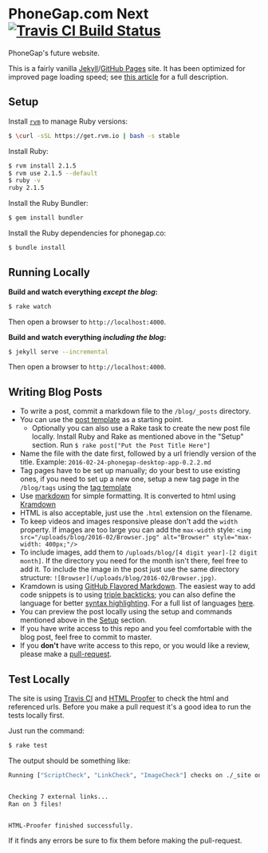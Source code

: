 # PhoneGap.com Next [![Travis CI Build Status](https://api.travis-ci.org/phonegap/phonegap.github.io.svg)](https://travis-ci.org/phonegap/phonegap.github.io)

PhoneGap's future website.

This is a fairly vanilla [Jekyll](http://jekyllrb.com)/[GitHub Pages](https://pages.github.com/) site. It has been optimized for improved page loading speed; see [this article](http://garthdb.com/writings/i-am-a-jekyll-god/) for a full description.

## Setup

Install [`rvm`](https://rvm.io/) to manage Ruby versions:

```bash
$ \curl -sSL https://get.rvm.io | bash -s stable
```

Install Ruby:

```bash
$ rvm install 2.1.5
$ rvm use 2.1.5 --default
$ ruby -v
ruby 2.1.5
```

Install the Ruby Bundler:

```bash
$ gem install bundler
```

Install the Ruby dependencies for phonegap.co:

```bash
$ bundle install
```

## Running Locally

**Build and watch everything _except the blog_:**

```bash
$ rake watch
```

Then open a browser to `http://localhost:4000`.

**Build and watch everything _including the blog_:**

```bash
$ jekyll serve --incremental
```

Then open a browser to `http://localhost:4000`.

## Writing Blog Posts

* To write a post, commit a markdown file to the `/blog/_posts` directory.
* You can use the [post template](https://github.com/phonegap/phonegap.github.io/blob/master/_post.txt) as a starting point.
  * Optionally you can also use a Rake task to create the new post file locally. Install Ruby and Rake as mentioned above in the "Setup" section. Run `$ rake post["Put the Post Title Here"]`
* Name the file with the date first, followed by a url friendly version of the title. Example: `2016-02-24-phonegap-desktop-app-0.2.2.md`
* Tag pages have to be set up manually; do your best to use existing ones, if you need to set up a new one, setup a new tag page in the `/blog/tags` using the [tag template](https://github.com/phonegap/phonegap.github.io/blob/master/blog/tags/_template.html)
* Use [markdown](https://daringfireball.net/projects/markdown/) for simple formatting. It is converted to html using [Kramdown](http://kramdown.gettalong.org/)
* HTML is also acceptable, just use the `.html` extension on the filename.
* To keep videos and images responsive please don't add the `width` property. If images are too large you can add the `max-width` style: `<img src="/uploads/blog/2016-02/Browser.jpg" alt="Browser" style="max-width: 400px;"/>`
* To include images, add them to `/uploads/blog/[4 digit year]-[2 digit month]`. If the directory you need for the month isn't there, feel free to add it. To include the image in the post just use the same directory structure: `![Browser](/uploads/blog/2016-02/Browser.jpg)`.
* Kramdown is using [GitHub Flavored Markdown](https://help.github.com/articles/working-with-advanced-formatting/). The easiest way to add code snippets is to using [triple backticks](https://help.github.com/articles/creating-and-highlighting-code-blocks/#fenced-code-blocks); you can also define the language for better [syntax highlighting](https://help.github.com/articles/creating-and-highlighting-code-blocks/#syntax-highlighting). For a full list of languages [here](https://github.com/github/linguist/blob/master/lib/linguist/languages.yml).
* You can preview the post locally using the setup and commands mentioned above in the [Setup](https://github.com/phonegap/phonegap.github.io/#setup) section.
* If you have write access to this repo and you feel comfortable with the blog post, feel free to commit to master.
* If you **don't** have write access to this repo, or you would like a review, please make a [pull-request](https://help.github.com/articles/using-pull-requests/).


## Test Locally

The site is using [Travis CI](https://travis-ci.org/phonegap/phonegap.github.io) and [HTML Proofer](https://github.com/gjtorikian/html-proofer) to check the html and referenced urls. Before you make a pull request it's a good idea to run the tests locally first.

Just run the command:

```bash
$ rake test
```

The output should be something like:

```bash
Running ["ScriptCheck", "LinkCheck", "ImageCheck"] checks on ./_site on *.html...


Checking 7 external links...
Ran on 3 files!


HTML-Proofer finished successfully.
```

If it finds any errors be sure to fix them before making the pull-request.
